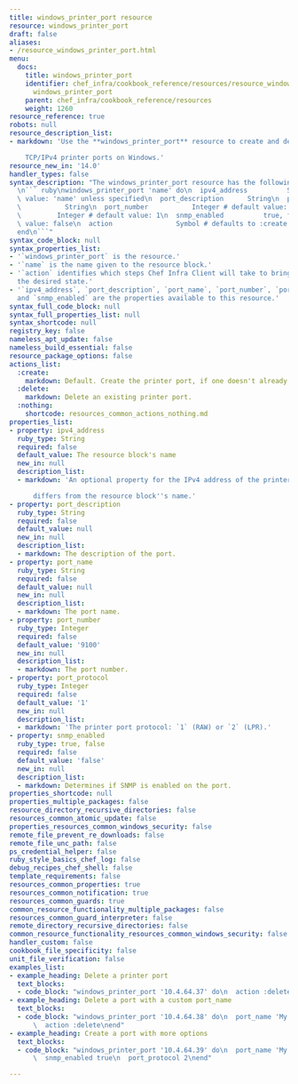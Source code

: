 ```yaml
---
title: windows_printer_port resource
resource: windows_printer_port
draft: false
aliases:
- /resource_windows_printer_port.html
menu:
  docs:
    title: windows_printer_port
    identifier: chef_infra/cookbook_reference/resources/resource_windows_printer_port.md
      windows_printer_port
    parent: chef_infra/cookbook_reference/resources
    weight: 1260
resource_reference: true
robots: null
resource_description_list:
- markdown: 'Use the **windows_printer_port** resource to create and delete

    TCP/IPv4 printer ports on Windows.'
resource_new_in: '14.0'
handler_types: false
syntax_description: "The windows_printer_port resource has the following syntax:\n\
  \n``` ruby\nwindows_printer_port 'name' do\n  ipv4_address          String # default\
  \ value: 'name' unless specified\n  port_description      String\n  port_name  \
  \           String\n  port_number           Integer # default value: 9100\n  port_protocol\
  \         Integer # default value: 1\n  snmp_enabled          true, false # default\
  \ value: false\n  action                Symbol # defaults to :create if not specified\n\
  end\n```"
syntax_code_block: null
syntax_properties_list:
- '`windows_printer_port` is the resource.'
- '`name` is the name given to the resource block.'
- '`action` identifies which steps Chef Infra Client will take to bring the node into
  the desired state.'
- '`ipv4_address`, `port_description`, `port_name`, `port_number`, `port_protocol`,
  and `snmp_enabled` are the properties available to this resource.'
syntax_full_code_block: null
syntax_full_properties_list: null
syntax_shortcode: null
registry_key: false
nameless_apt_update: false
nameless_build_essential: false
resource_package_options: false
actions_list:
  :create:
    markdown: Default. Create the printer port, if one doesn't already exist.
  :delete:
    markdown: Delete an existing printer port.
  :nothing:
    shortcode: resources_common_actions_nothing.md
properties_list:
- property: ipv4_address
  ruby_type: String
  required: false
  default_value: The resource block's name
  new_in: null
  description_list:
  - markdown: 'An optional property for the IPv4 address of the printer if it

      differs from the resource block''s name.'
- property: port_description
  ruby_type: String
  required: false
  default_value: null
  new_in: null
  description_list:
  - markdown: The description of the port.
- property: port_name
  ruby_type: String
  required: false
  default_value: null
  new_in: null
  description_list:
  - markdown: The port name.
- property: port_number
  ruby_type: Integer
  required: false
  default_value: '9100'
  new_in: null
  description_list:
  - markdown: The port number.
- property: port_protocol
  ruby_type: Integer
  required: false
  default_value: '1'
  new_in: null
  description_list:
  - markdown: 'The printer port protocol: `1` (RAW) or `2` (LPR).'
- property: snmp_enabled
  ruby_type: true, false
  required: false
  default_value: 'false'
  new_in: null
  description_list:
  - markdown: Determines if SNMP is enabled on the port.
properties_shortcode: null
properties_multiple_packages: false
resource_directory_recursive_directories: false
resources_common_atomic_update: false
properties_resources_common_windows_security: false
remote_file_prevent_re_downloads: false
remote_file_unc_path: false
ps_credential_helper: false
ruby_style_basics_chef_log: false
debug_recipes_chef_shell: false
template_requirements: false
resources_common_properties: true
resources_common_notification: true
resources_common_guards: true
common_resource_functionality_multiple_packages: false
resources_common_guard_interpreter: false
remote_directory_recursive_directories: false
common_resource_functionality_resources_common_windows_security: false
handler_custom: false
cookbook_file_specificity: false
unit_file_verification: false
examples_list:
- example_heading: Delete a printer port
  text_blocks:
  - code_block: "windows_printer_port '10.4.64.37' do\n  action :delete\nend"
- example_heading: Delete a port with a custom port_name
  text_blocks:
  - code_block: "windows_printer_port '10.4.64.38' do\n  port_name 'My awesome port'\n\
      \  action :delete\nend"
- example_heading: Create a port with more options
  text_blocks:
  - code_block: "windows_printer_port '10.4.64.39' do\n  port_name 'My awesome port'\n\
      \  snmp_enabled true\n  port_protocol 2\nend"

---
```


